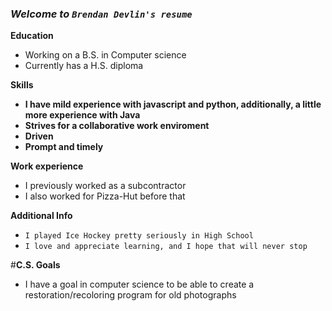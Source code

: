 ### _Welcome to `Brendan Devlin's resume`_

**Education**
- Working on a B.S. in Computer science
- Currently has a H.S. diploma


**Skills**
- **I have mild experience with javascript and python, additionally, a little more experience with Java**
- **Strives for a collaborative work enviroment**
- **Driven**
- **Prompt and timely**

**Work experience**
- I previously worked as a subcontractor
- I also worked for Pizza-Hut before that

**Additional Info**
- `I played Ice Hockey pretty seriously in High School`
- `I love and appreciate learning, and I hope that will never stop`

#**C.S. Goals**
- I have a goal in computer science to be able to create a restoration/recoloring program for old photographs
